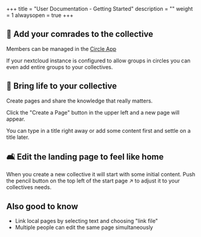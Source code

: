 +++
title = "User Documentation - Getting Started"
description = ""
weight = 1
alwaysopen = true
+++

## 🐾 Add your comrades to the collective

Members can be managed in the [Circle App](https://apps.nextcloud.com/apps/circles)

If your nextcloud instance is configured to allow groups in circles
you can even add entire groups to your collectives.

## 🌱 Bring life to your collective

Create pages and share the knowledge that really matters.

Click the "Create a Page" button in the upper left
and a new page will appear.

You can type in a title right away
or add some content first
and settle on a title later.

## 🛋️ Edit the landing page to feel like home

When you create a new collective it will start with some initial
content.
Push the pencil button on the top left of the start page ↗️
to adjust it to your collectives needs.

## Also good to know

* Link local pages by selecting text and choosing "link file"
* Multiple people can edit the same page simultaneously
